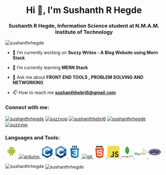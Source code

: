 <h1 align="center">Hi 👋, I'm Sushanth R Hegde</h1>
<h3 align="center">Sushanth R Hegde, Information Science student at N.M.A.M. Institute of Technology</h3>

<p align="left"> <img src="https://komarev.com/ghpvc/?username=sushanthrhegde&label=Profile%20views&color=0e75b6&style=flat" alt="sushanthrhegde" /> </p>

- 🔭 I’m currently working on **Suzzy Writes - A Blog Website using Mern Stack**

- 🌱 I’m currently learning **MERN Stack**

- 💬 Ask me about **FRONT END TOOLS , PROBLEM SOLVING AND NETWORKING**

- 📫 How to reach me **sushanthhebri6@gmail.com**

<h3 align="left">Connect with me:</h3>
<p align="left">
<a href="https://linkedin.com/in/sushanthrhegde" target="blank"><img align="center" src="https://raw.githubusercontent.com/rahuldkjain/github-profile-readme-generator/master/src/images/icons/Social/linked-in-alt.svg" alt="sushanthrhegde" height="30" width="40" /></a>
<a href="https://instagram.com/suzzyop" target="blank"><img align="center" src="https://raw.githubusercontent.com/rahuldkjain/github-profile-readme-generator/master/src/images/icons/Social/instagram.svg" alt="suzzyop" height="30" width="40" /></a>
<a href="https://www.hackerrank.com/sushanthhebri6" target="blank"><img align="center" src="https://raw.githubusercontent.com/rahuldkjain/github-profile-readme-generator/master/src/images/icons/Social/hackerrank.svg" alt="sushanthhebri6" height="30" width="40" /></a>
<a href="https://www.leetcode.com/sushanthrhegde" target="blank"><img align="center" src="https://raw.githubusercontent.com/rahuldkjain/github-profile-readme-generator/master/src/images/icons/Social/leet-code.svg" alt="sushanthrhegde" height="30" width="40" /></a>
<a href="https://auth.geeksforgeeks.org/user/suzzyop" target="blank"><img align="center" src="https://raw.githubusercontent.com/rahuldkjain/github-profile-readme-generator/master/src/images/icons/Social/geeks-for-geeks.svg" alt="suzzyop" height="30" width="40" /></a>
</p>

<h3 align="left">Languages and Tools:</h3>
<p align="left"> <a href="https://developer.android.com" target="_blank" rel="noreferrer"> <img src="https://raw.githubusercontent.com/devicons/devicon/master/icons/android/android-original-wordmark.svg" alt="android" width="40" height="40"/> </a> <a href="https://www.arduino.cc/" target="_blank" rel="noreferrer"> <img src="https://cdn.worldvectorlogo.com/logos/arduino-1.svg" alt="arduino" width="40" height="40"/> </a></a> <a href="https://www.cprogramming.com/" target="_blank" rel="noreferrer"> <img src="https://raw.githubusercontent.com/devicons/devicon/master/icons/c/c-original.svg" alt="c" width="40" height="40"/> </a> <a href="https://www.w3schools.com/cpp/" target="_blank" rel="noreferrer"> <img src="https://raw.githubusercontent.com/devicons/devicon/master/icons/cplusplus/cplusplus-original.svg" alt="cplusplus" width="40" height="40"/> </a> <a href="https://www.w3schools.com/css/" target="_blank" rel="noreferrer"> <img src="https://raw.githubusercontent.com/devicons/devicon/master/icons/css3/css3-original-wordmark.svg" alt="css3" width="40" height="40"/> </a> <a href="https://git-scm.com/" target="_blank" rel="noreferrer"> <img src="https://www.vectorlogo.zone/logos/git-scm/git-scm-icon.svg" alt="git" width="40" height="40"/> </a> <a href="https://www.w3.org/html/" target="_blank" rel="noreferrer"> <img src="https://raw.githubusercontent.com/devicons/devicon/master/icons/html5/html5-original-wordmark.svg" alt="html5" width="40" height="40"/> </a> <a href="https://developer.mozilla.org/en-US/docs/Web/JavaScript" target="_blank" rel="noreferrer"> <img src="https://raw.githubusercontent.com/devicons/devicon/master/icons/javascript/javascript-original.svg" alt="javascript" width="40" height="40"/> </a> <a href="https://www.mongodb.com/" target="_blank" rel="noreferrer"> <img src="https://raw.githubusercontent.com/devicons/devicon/master/icons/mongodb/mongodb-original-wordmark.svg" alt="mongodb" width="40" height="40"/> </a> <a href="https://www.mysql.com/" target="_blank" rel="noreferrer"> <img src="https://raw.githubusercontent.com/devicons/devicon/master/icons/mysql/mysql-original-wordmark.svg" alt="mysql" width="40" height="40"/> </a> <a href="https://www.php.net" target="_blank" rel="noreferrer"> <img src="https://raw.githubusercontent.com/devicons/devicon/master/icons/php/php-original.svg" alt="php" width="40" height="40"/> </a> </p>

<p><img align="left" src="https://github-readme-stats.vercel.app/api/top-langs?username=sushanthrhegde&show_icons=true&locale=en&layout=compact" alt="sushanthrhegde" /></p>

<p>&nbsp;<img align="center" src="https://github-readme-stats.vercel.app/api?username=sushanthrhegde&show_icons=true&locale=en" alt="sushanthrhegde" /></p>
